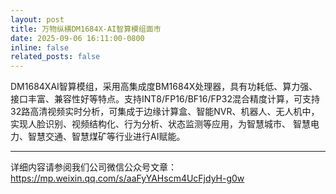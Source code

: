 ```yaml
---
layout: post
title: 万物纵横DM1684X-AI智算模组面市
date: 2025-09-06 16:11:00-0800
inline: false
related_posts: false
---
```


DM1684XAI智算模组，采用高集成度BM1684X处理器，具有功耗低、算力强、接口丰富、兼容性好等特点。支持INT8/FP16/BF16/FP32混合精度计算，可支持32路高清视频实时分析，可集成于边缘计算盒、智能NVR、机器人、无人机中，实现人脸识别、视频结构化、行为分析、状态监测等应用，为智慧城市、 智慧电力、智慧交通、智慧煤矿等行业进行AI赋能。

---

详细内容请参阅我们公司微信公众号文章： https://mp.weixin.qq.com/s/aaFyYAHscm4UcFjdyH-g0w
